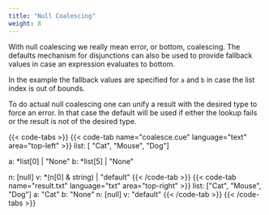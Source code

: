 ```yaml
---
title: "Null Coalescing"
weight: 8
---
```


<!-- jba: the terms here are confusing. "Null coalescing" is actually not
  that, but then there is something called "actual null coalescing."
  
  Just say that because _|_ | X evaluates to X, you can use disjunction
  to represent fallback values.
  
  And then you can use that to effectively type-check with a default value.
-->

With null coalescing we really mean error, or bottom, coalescing.
The defaults mechanism for disjunctions can also be
used to provide fallback values in case an expression evaluates to bottom.

In the example the fallback values are specified
for `a` and `b` in case the list index is out of bounds.

To do actual null coalescing one can unify a result with the desired type
to force an error.
In that case the default will be used if either the lookup fails or
the result is not of the desired type.

{{< code-tabs >}}
{{< code-tab name="coalesce.cue" language="text"  area="top-left" >}}
list: [ "Cat", "Mouse", "Dog"]

a: *list[0] | "None"
b: *list[5] | "None"

n: [null]
v: *(n[0] & string) | "default"
{{< /code-tab >}}
{{< code-tab name="result.txt" language="txt"  area="top-right" >}}
list: ["Cat", "Mouse", "Dog"]
a: "Cat"
b: "None"
n: [null]
v: "default"
{{< /code-tab >}}
{{< /code-tabs >}}
